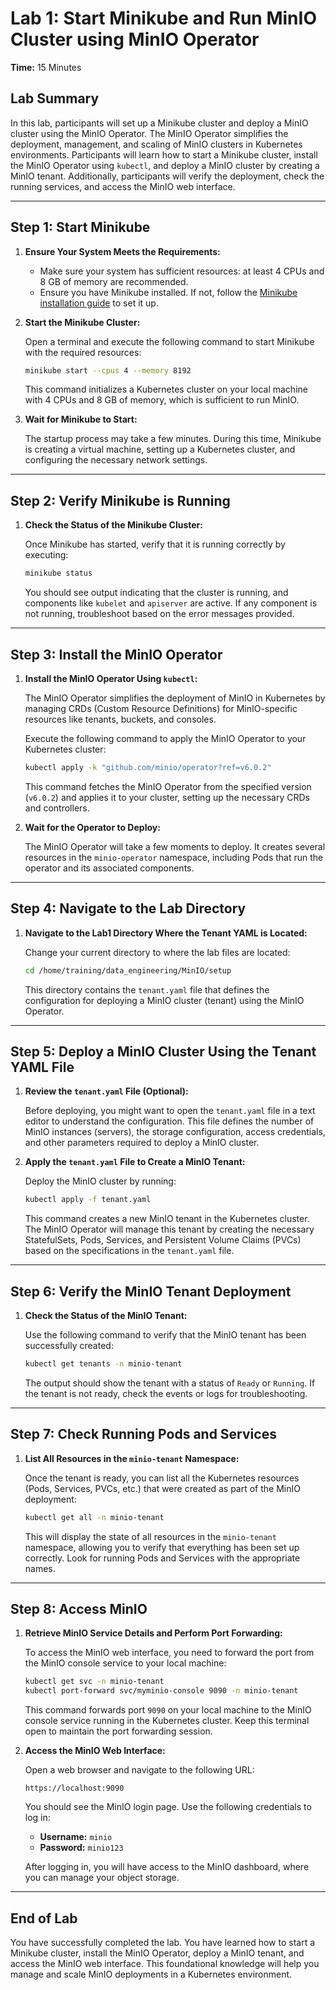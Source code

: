 # Lab 1: Start Minikube and Run MinIO Cluster using MinIO Operator

**Time:** 15 Minutes

## Lab Summary
In this lab, participants will set up a Minikube cluster and deploy a MinIO cluster using the MinIO Operator. The MinIO Operator simplifies the deployment, management, and scaling of MinIO clusters in Kubernetes environments. Participants will learn how to start a Minikube cluster, install the MinIO Operator using `kubectl`, and deploy a MinIO cluster by creating a MinIO tenant. Additionally, participants will verify the deployment, check the running services, and access the MinIO web interface.

---

## Step 1: Start Minikube

1. **Ensure Your System Meets the Requirements:**
   - Make sure your system has sufficient resources: at least 4 CPUs and 8 GB of memory are recommended.
   - Ensure you have Minikube installed. If not, follow the [Minikube installation guide](https://minikube.sigs.k8s.io/docs/start/) to set it up.

2. **Start the Minikube Cluster:**

    Open a terminal and execute the following command to start Minikube with the required resources:

    ```bash
    minikube start --cpus 4 --memory 8192
    ```

    This command initializes a Kubernetes cluster on your local machine with 4 CPUs and 8 GB of memory, which is sufficient to run MinIO.

3. **Wait for Minikube to Start:**

    The startup process may take a few minutes. During this time, Minikube is creating a virtual machine, setting up a Kubernetes cluster, and configuring the necessary network settings.

---

## Step 2: Verify Minikube is Running

1. **Check the Status of the Minikube Cluster:**

    Once Minikube has started, verify that it is running correctly by executing:

    ```bash
    minikube status
    ```

    You should see output indicating that the cluster is running, and components like `kubelet` and `apiserver` are active. If any component is not running, troubleshoot based on the error messages provided.

---

## Step 3: Install the MinIO Operator

1. **Install the MinIO Operator Using `kubectl`:**

    The MinIO Operator simplifies the deployment of MinIO in Kubernetes by managing CRDs (Custom Resource Definitions) for MinIO-specific resources like tenants, buckets, and consoles.

    Execute the following command to apply the MinIO Operator to your Kubernetes cluster:

    ```bash
    kubectl apply -k "github.com/minio/operator?ref=v6.0.2"
    ```

    This command fetches the MinIO Operator from the specified version (`v6.0.2`) and applies it to your cluster, setting up the necessary CRDs and controllers.

2. **Wait for the Operator to Deploy:**

    The MinIO Operator will take a few moments to deploy. It creates several resources in the `minio-operator` namespace, including Pods that run the operator and its associated components.

---

## Step 4: Navigate to the Lab Directory

1. **Navigate to the Lab1 Directory Where the Tenant YAML is Located:**

    Change your current directory to where the lab files are located:

    ```bash
    cd /home/training/data_engineering/MinIO/setup
    ```

    This directory contains the `tenant.yaml` file that defines the configuration for deploying a MinIO cluster (tenant) using the MinIO Operator.

---

## Step 5: Deploy a MinIO Cluster Using the Tenant YAML File

1. **Review the `tenant.yaml` File (Optional):**

    Before deploying, you might want to open the `tenant.yaml` file in a text editor to understand the configuration. This file defines the number of MinIO instances (servers), the storage configuration, access credentials, and other parameters required to deploy a MinIO cluster.

2. **Apply the `tenant.yaml` File to Create a MinIO Tenant:**

    Deploy the MinIO cluster by running:

    ```bash
    kubectl apply -f tenant.yaml
    ```

    This command creates a new MinIO tenant in the Kubernetes cluster. The MinIO Operator will manage this tenant by creating the necessary StatefulSets, Pods, Services, and Persistent Volume Claims (PVCs) based on the specifications in the `tenant.yaml` file.

---

## Step 6: Verify the MinIO Tenant Deployment

1. **Check the Status of the MinIO Tenant:**

    Use the following command to verify that the MinIO tenant has been successfully created:

    ```bash
    kubectl get tenants -n minio-tenant
    ```

    The output should show the tenant with a status of `Ready` or `Running`. If the tenant is not ready, check the events or logs for troubleshooting.

---

## Step 7: Check Running Pods and Services

1. **List All Resources in the `minio-tenant` Namespace:**

    Once the tenant is ready, you can list all the Kubernetes resources (Pods, Services, PVCs, etc.) that were created as part of the MinIO deployment:

    ```bash
    kubectl get all -n minio-tenant
    ```

    This will display the state of all resources in the `minio-tenant` namespace, allowing you to verify that everything has been set up correctly. Look for running Pods and Services with the appropriate names.

---

## Step 8: Access MinIO

1. **Retrieve MinIO Service Details and Perform Port Forwarding:**

    To access the MinIO web interface, you need to forward the port from the MinIO console service to your local machine:

    ```bash
    kubectl get svc -n minio-tenant
    kubectl port-forward svc/myminio-console 9090 -n minio-tenant
    ```

    This command forwards port `9090` on your local machine to the MinIO console service running in the Kubernetes cluster. Keep this terminal open to maintain the port forwarding session.

2. **Access the MinIO Web Interface:**

    Open a web browser and navigate to the following URL:

    ```plaintext
    https://localhost:9090
    ```

    You should see the MinIO login page. Use the following credentials to log in:

    - **Username:** `minio`
    - **Password:** `minio123`

    After logging in, you will have access to the MinIO dashboard, where you can manage your object storage.

---

## End of Lab

You have successfully completed the lab. You have learned how to start a Minikube cluster, install the MinIO Operator, deploy a MinIO tenant, and access the MinIO web interface. This foundational knowledge will help you manage and scale MinIO deployments in a Kubernetes environment.
